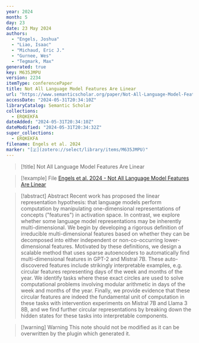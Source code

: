 ```yaml
---
year: 2024
month: 5
day: 23
date: 23 May 2024
authors:
  - "Engels, Joshua"
  - "Liao, Isaac"
  - "Michaud, Eric J."
  - "Gurnee, Wes"
  - "Tegmark, Max"
generated: true
key: M635JMPU
version: 2234
itemType: conferencePaper
title: Not All Language Model Features Are Linear
url: "https://www.semanticscholar.org/paper/Not-All-Language-Model-Features-Are-Linear-Engels-Liao/3496e417dd6ab6ccb18b801158fc76e065fe266a"
accessDate: "2024-05-31T20:34:10Z"
libraryCatalog: Semantic Scholar
collections:
  - ERQKEKFA
dateAdded: "2024-05-31T20:34:10Z"
dateModified: "2024-05-31T20:34:32Z"
super_collections:
  - ERQKEKFA
filename: Engels et al. 2024
marker: "[🇿](zotero://select/library/items/M635JMPU)"
---
```


> [!title] Not All Language Model Features Are Linear

> [!example] File
> [Engels et al. 2024 - Not All Language Model Features Are Linear](/Papers/PDFs/Engels%20et%20al.%202024%20-%20Not%20All%20Language%20Model%20Features%20Are%20Linear.pdf)

> [!abstract] Abstract
> Recent work has proposed the linear representation hypothesis: that language models perform computation by manipulating one-dimensional representations of concepts ("features") in activation space. In contrast, we explore whether some language model representations may be inherently multi-dimensional. We begin by developing a rigorous definition of irreducible multi-dimensional features based on whether they can be decomposed into either independent or non-co-occurring lower-dimensional features. Motivated by these definitions, we design a scalable method that uses sparse autoencoders to automatically find multi-dimensional features in GPT-2 and Mistral 7B. These auto-discovered features include strikingly interpretable examples, e.g. circular features representing days of the week and months of the year. We identify tasks where these exact circles are used to solve computational problems involving modular arithmetic in days of the week and months of the year. Finally, we provide evidence that these circular features are indeed the fundamental unit of computation in these tasks with intervention experiments on Mistral 7B and Llama 3 8B, and we find further circular representations by breaking down the hidden states for these tasks into interpretable components.

>[!warning] Warning
> This note should not be modified as it can be overwritten by the plugin which generated it.

